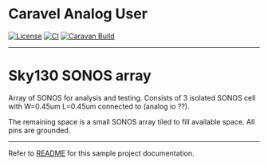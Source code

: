 # Caravel Analog User

[![License](https://img.shields.io/badge/License-Apache%202.0-blue.svg)](https://opensource.org/licenses/Apache-2.0) [![CI](https://github.com/AidanMedcalf/sky130_sonos_array/actions/workflows/user_project_ci.yml/badge.svg)](https://github.com/AidanMedcalf/sky130_sonos_array/actions/workflows/user_project_ci.yml) [![Caravan Build](https://github.com/AidanMedcalf/sky130_sonos_array/actions/workflows/caravan_build.yml/badge.svg)](https://github.com/AidanMedcalf/sky130_sonos_array/actions/workflows/caravan_build.yml)

---

# Sky130 SONOS array

Array of SONOS for analysis and testing. Consists of 3 isolated SONOS cell with W=0.45um L=0.45um connected to (analog io ??).

The remaining space is a small SONOS array tiled to fill available space. All pins are grounded.

---

Refer to [README](docs/source/index.rst) for this sample project documentation. 
